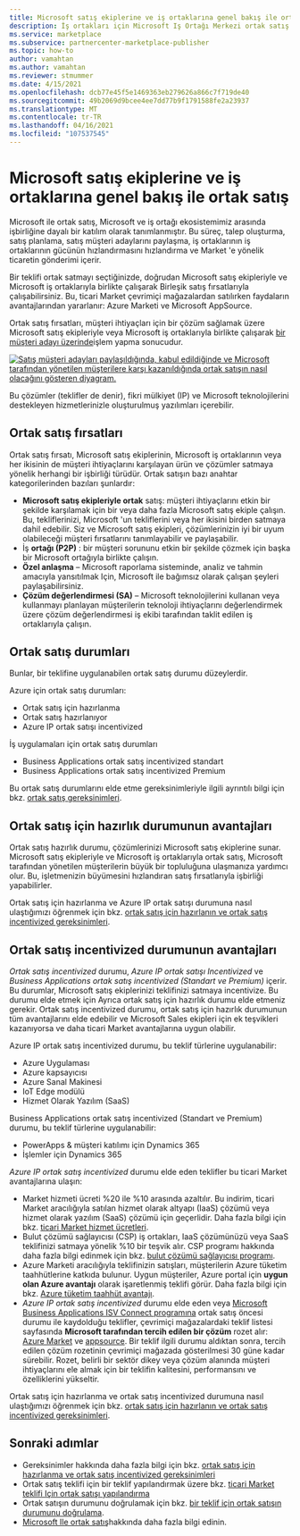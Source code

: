 ```yaml
---
title: Microsoft satış ekiplerine ve iş ortaklarına genel bakış ile ortak satış
description: İş ortakları için Microsoft Iş Ortağı Merkezi ortak satış programı, büyük bir müşteri tabanına ulaşmanıza ve yeni satış oluşturmanıza yardımcı olabilir.
ms.service: marketplace
ms.subservice: partnercenter-marketplace-publisher
ms.topic: how-to
author: vamahtan
ms.author: vamahtan
ms.reviewer: stmummer
ms.date: 4/15/2021
ms.openlocfilehash: dcb77e45f5e1469363eb279626a866c7f719de40
ms.sourcegitcommit: 49b2069d9bcee4ee7dd77b9f1791588fe2a23937
ms.translationtype: MT
ms.contentlocale: tr-TR
ms.lasthandoff: 04/16/2021
ms.locfileid: "107537545"
---
```

# <a name="co-sell-with-microsoft-sales-teams-and-partners-overview"></a>Microsoft satış ekiplerine ve iş ortaklarına genel bakış ile ortak satış

Microsoft ile ortak satış, Microsoft ve iş ortağı ekosistemimiz arasında işbirliğine dayalı bir katılım olarak tanımlanmıştır. Bu süreç, talep oluşturma, satış planlama, satış müşteri adaylarını paylaşma, iş ortaklarının iş ortaklarının gücünün hızlandırmasını hızlandırma ve Market 'e yönelik ticaretin gönderimi içerir.

Bir teklifi ortak satmayı seçtiğinizde, doğrudan Microsoft satış ekipleriyle ve Microsoft iş ortaklarıyla birlikte çalışarak Birleşik satış fırsatlarıyla çalışabilirsiniz. Bu, ticari Market çevrimiçi mağazalardan satılırken faydaların avantajlarından yararlanır: Azure Marketi ve Microsoft AppSource.

Ortak satış fırsatları, müşteri ihtiyaçları için bir çözüm sağlamak üzere Microsoft satış ekipleriyle veya Microsoft iş ortaklarıyla birlikte çalışarak [bir müşteri adayı üzerinde](./partner-center-portal/commercial-marketplace-get-customer-leads.md)işlem yapma sonucudur.

[![Satış müşteri adayları paylaşıldığında, kabul edildiğinde ve Microsoft tarafından yönetilen müşterilere karşı kazanıldığında ortak satışın nasıl olacağını gösteren diyagram.](./media/marketplace-publishers-guide/marketplace-co-sell-v2.png)](./media/marketplace-publishers-guide/marketplace-co-sell-v2.png#lightbox)

Bu çözümler (teklifler de denir), fikri mülkiyet (IP) ve Microsoft teknolojilerini destekleyen hizmetlerinizle oluşturulmuş yazılımları içerebilir.

## <a name="co-sell-opportunities"></a>Ortak satış fırsatları

Ortak satış fırsatı, Microsoft satış ekiplerinin, Microsoft iş ortaklarının veya her ikisinin de müşteri ihtiyaçlarını karşılayan ürün ve çözümler satmaya yönelik herhangi bir işbirliği türüdür. Ortak satışın bazı anahtar kategorilerinden bazıları şunlardır:

- **Microsoft satış ekipleriyle ortak** satış: müşteri ihtiyaçlarını etkin bir şekilde karşılamak için bir veya daha fazla Microsoft satış ekiple çalışın. Bu, tekliflerinizi, Microsoft 'un tekliflerini veya her ikisini birden satmaya dahil edebilir. Siz ve Microsoft satış ekipleri, çözümlerinizin iyi bir uyum olabileceği müşteri fırsatlarını tanımlayabilir ve paylaşabilir.
- İş **ortağı (P2P)** : bir müşteri sorununu etkin bir şekilde çözmek için başka bir Microsoft ortağıyla birlikte çalışın.
- **Özel anlaşma** – Microsoft raporlama sisteminde, analiz ve tahmin amacıyla yansıtılmak Için, Microsoft ile bağımsız olarak çalışan şeyleri paylaşabilirsiniz.
- **Çözüm değerlendirmesi (SA)** – Microsoft teknolojilerini kullanan veya kullanmayı planlayan müşterilerin teknoloji ihtiyaçlarını değerlendirmek üzere çözüm değerlendirmesi iş ekibi tarafından taklit edilen iş ortaklarıyla çalışın.

## <a name="co-sell-statuses"></a>Ortak satış durumları

Bunlar, bir teklifine uygulanabilen ortak satış durumu düzeylerdir.

Azure için ortak satış durumları:

- Ortak satış için hazırlanma
- Ortak satış hazırlanıyor
- Azure IP ortak satışı incentivized

İş uygulamaları için ortak satış durumları
- Business Applications ortak satış incentivized standart
- Business Applications ortak satış incentivized Premium  

Bu ortak satış durumlarını elde etme gereksinimleriyle ilgili ayrıntılı bilgi için bkz. [ortak satış gereksinimleri](co-sell-requirements.md).

## <a name="benefits-of-co-sell-ready-status"></a>Ortak satış için hazırlık durumunun avantajları

Ortak satış hazırlık durumu, çözümlerinizi Microsoft satış ekiplerine sunar. Microsoft satış ekipleriyle ve Microsoft iş ortaklarıyla ortak satış, Microsoft tarafından yönetilen müşterilerin büyük bir topluluğuna ulaşmanıza yardımcı olur. Bu, işletmenizin büyümesini hızlandıran satış fırsatlarıyla işbirliği yapabilirler.

Ortak satış için hazırlanma ve Azure IP ortak satışı durumuna nasıl ulaştığımızı öğrenmek için bkz. [ortak satış için hazırlanın ve ortak satış incentivized gereksinimleri](co-sell-requirements.md).

## <a name="benefits-of-co-sell-incentivized-status"></a>Ortak satış incentivized durumunun avantajları

_Ortak satış incentivized_ durumu, _Azure IP ortak satışı Incentivized_ ve _Business Applications ortak satış incentivized (Standart ve Premium)_ içerir. Bu durumlar, Microsoft satış ekiplerinizi teklifinizi satmaya incentivize. Bu durumu elde etmek için Ayrıca ortak satış için hazırlık durumu elde etmeniz gerekir. Ortak satış incentivized durumu, ortak satış için hazırlık durumunun tüm avantajlarını elde edebilir ve Microsoft Sales ekipleri için ek teşvikleri kazanıyorsa ve daha ticari Market avantajlarına uygun olabilir.

Azure IP ortak satış incentivized durumu, bu teklif türlerine uygulanabilir:

- Azure Uygulaması
- Azure kapsayıcısı
- Azure Sanal Makinesi
- IoT Edge modülü
- Hizmet Olarak Yazılım (SaaS)

Business Applications ortak satış incentivized (Standart ve Premium) durumu, bu teklif türlerine uygulanabilir:

- PowerApps & müşteri katılımı için Dynamics 365
- İşlemler için Dynamics 365

_Azure IP ortak satış incentivized_ durumu elde eden teklifler bu ticari Market avantajlarına ulaşın:

- Market hizmeti ücreti %20 ile %10 arasında azaltılır. Bu indirim, ticari Market aracılığıyla satılan hizmet olarak altyapı (IaaS) çözümü veya hizmet olarak yazılım (SaaS) çözümü için geçerlidir. Daha fazla bilgi için bkz. [ticari Market hizmet ücretleri](marketplace-commercial-transaction-capabilities-and-considerations.md#commercial-marketplace-service-fees).
- Bulut çözümü sağlayıcısı (CSP) iş ortakları, IaaS çözümünüzü veya SaaS teklifinizi satmaya yönelik %10 bir teşvik alır. CSP programı hakkında daha fazla bilgi edinmek için bkz. [bulut çözümü sağlayıcısı programı](cloud-solution-providers.md).
- Azure Marketi aracılığıyla teklifinizin satışları, müşterilerin Azure tüketim taahhütlerine katkıda bulunur. Uygun müşteriler, Azure portal için **uygun olan Azure avantajı** olarak işaretlenmiş teklifi görür. Daha fazla bilgi için bkz. [Azure tüketim taahhüt avantajı](azure-consumption-commitment-benefit.md).
- _Azure IP ortak satış incentivized_ durumu elde eden veya [Microsoft Business Applications ISV Connect programına](business-applications-isv-program.md) ortak satış öncesi durumu ile kaydolduğu teklifler, çevrimiçi mağazalardaki teklif listesi sayfasında **Microsoft tarafından tercih edilen bir çözüm** rozet alır: [Azure Market](https://azuremarketplace.microsoft.com/) ve [appsource](https://appsource.microsoft.com/).  Bir teklif ilgili durumu aldıktan sonra, tercih edilen çözüm rozetinin çevrimiçi mağazada gösterilmesi 30 güne kadar sürebilir. Rozet, belirli bir sektör dikey veya çözüm alanında müşteri ihtiyaçlarını ele almak için bir teklifin kalitesini, performansını ve özelliklerini yükseltir.

Ortak satış için hazırlanma ve ortak satış incentivized durumuna nasıl ulaştığımızı öğrenmek için bkz. [ortak satış için hazırlanın ve ortak satış incentivized gereksinimleri](co-sell-requirements.md).

## <a name="next-steps"></a>Sonraki adımlar

- Gereksinimler hakkında daha fazla bilgi için bkz. [ortak satış için hazırlanma ve ortak satış incentivized gereksinimleri](co-sell-requirements.md)
- Ortak satış teklifi için bir teklif yapılandırmak üzere bkz. [ticari Market teklifi Için ortak satışı yapılandırma](commercial-marketplace-co-sell.md)
- Ortak satışın durumunu doğrulamak için bkz. [bir teklif için ortak satışın durumunu doğrulama](co-sell-status.md).
- [Microsoft Ile ortak satış](https://partner.microsoft.com/membership/sell-with-microsoft)hakkında daha fazla bilgi edinin.
